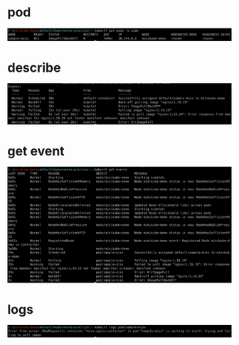 # pod

![alt text](image-3.png)

# describe

![alt text](image.png)

# get event

![alt text](image-1.png)

# logs

![alt text](image-2.png)
